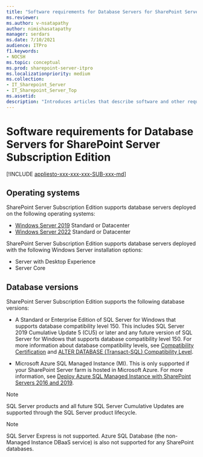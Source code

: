 ```yaml
---
title: "Software requirements for Database Servers for SharePoint Server Subscription Edition"
ms.reviewer: 
ms.author: v-nsatapathy
author: nimishasatapathy
manager: serdars
ms.date: 7/10/2021
audience: ITPro
f1.keywords:
- NOCSH
ms.topic: conceptual
ms.prod: sharepoint-server-itpro
ms.localizationpriority: medium
ms.collection:
- IT_Sharepoint_Server
- IT_Sharepoint_Server_Top
ms.assetid: 
description: "Introduces articles that describe software and other requirements for SharePoint Server Subscription Edition."
---
```


# Software requirements for Database Servers for SharePoint Server Subscription Edition

[!INCLUDE [appliesto-xxx-xxx-xxx-SUB-xxx-md](../includes/appliesto-xxx-xxx-xxx-SUB-xxx-md.md)] 
  
## Operating systems

SharePoint Server Subscription Edition supports database servers deployed on the following operating systems:
- [Windows Server 2019](https://www.microsoft.com/en-in/evalcenter/evaluate-windows-server-2019) Standard or Datacenter
- [Windows Server 2022](https://www.microsoft.com/en-in/evalcenter/evaluate-windows-server-2022-preview) Standard or Datacenter

SharePoint Server Subscription Edition supports database servers deployed with the following Windows Server installation options:
- Server with Desktop Experience
- Server Core
	
## Database versions

SharePoint Server Subscription Edition supports the following database versions:

- A Standard or Enterprise Edition of SQL Server for Windows that supports database compatibility level 150. This includes SQL Server 2019 Cumulative Update 5 (CU5) or later and any future version of SQL Server for Windows that supports database compatibility level 150. For more information about database compatibility levels, see [Compatibility Certification](/sql/database-engine/install-windows/compatibility-certification) and [ALTER DATABASE (Transact-SQL) Compatibility Level](/sql/t-sql/statements/alter-database-transact-sql-compatibility-level).

- Microsoft Azure SQL Managed Instance (MI). This is only supported if your SharePoint Server farm is hosted in Microsoft Azure. For more information, see [Deploy Azure SQL Managed Instance with SharePoint Servers 2016 and 2019](/sharepoint/administration/deploy-azure-sql-managed-instance-with-sharepoint-servers-2016-2019).

> [!NOTE]
> SQL Server products and all future SQL Server Cumulative Updates are supported through the SQL Server product lifecycle.

> [!NOTE]
> SQL Server Express is not supported. Azure SQL Database (the non-Managed Instance DBaaS service) is also not supported for any SharePoint databases.
